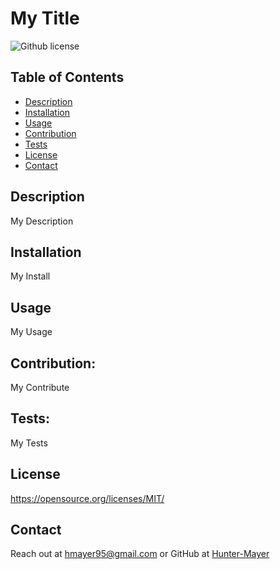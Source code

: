 
  # My Title

  ![Github license](https://img.shields.io/badge/license-MIT-blue.svg)

  ## Table of Contents
- [Description](#description)
- [Installation](#installation)
- [Usage](#usage)
- [Contribution](#contribute)
- [Tests](#tests)
- [License](#licenses)
- [Contact](#contact)

## Description
  My Description

## Installation
  My Install

## Usage
  My Usage

## Contribution:
  My Contribute

## Tests:
  My Tests

## License
  https://opensource.org/licenses/MIT/
   
## Contact
  Reach out at hmayer95@gmail.com
  or 
  GitHub at [Hunter-Mayer](https://github.com/Hunter-Mayer)
